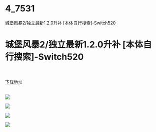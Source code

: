# 4_7531
城堡风暴2/独立最新1.2.0升补 [本体自行搜索]-Switch520
# 城堡风暴2/独立最新1.2.0升补 [本体自行搜索]-Switch520
 <br/></br>
[下载地址](https://www.switch520.cc/article/7531 "下载地址")
<br/></br>

<p><span><strong><img src="https://www.switch520.cc/muke_img/upload_art_editor_20200926-1_f19b611270dd9c02de411d4af9d28dbd.jpg"></strong></span></p>
<p><span><strong><span><img src="https://www.switch520.cc/muke_img/upload_art_editor_20200926-1_47ecab9200063b344a12f7fa7009f690.jpg"></span></strong></span></p>
<p><span><strong><span><img src="https://www.switch520.cc/muke_img/upload_art_editor_20200926-1_8850d8626ad635a24cbd0b6508934798.jpg"></span></strong></span></p>
<p><span><strong><span><img src="https://www.switch520.cc/muke_img/upload_art_editor_20200926-1_b7053b163bbfb7069007233afe4295f4.jpg"></span></strong><strong> &nbsp; <br></strong></span></p>
<p></p>
<p></p>
